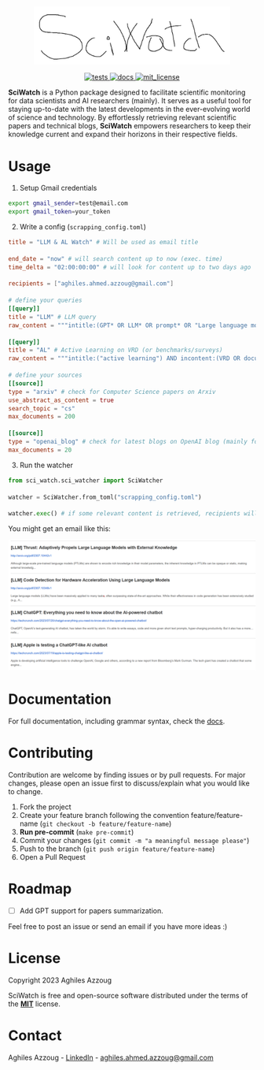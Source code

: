 <p align="center">
    <img src="docs/_static/logo.png?raw=true" width="400" title="SciWatch">
</p>

<p align="center">
  <!-- Unit Tests -->
  <a href="https://github.com/AghilesAzzoug/SciWatch/actions/workflows/github-ci.yaml">
    <img src="https://github.com/AghilesAzzoug/SciWatch/actions/workflows/github-ci.yaml/badge.svg" alt="tests">
  </a>
  <!-- Documentation -->
  <a href="https://aghilesazzoug.github.io/SciWatch/">
    <img src="https://img.shields.io/website?label=docs&style=flat-square&url=https%3A%2F%2Faghilesazzoug.github.io%2FSciWatch%2F" alt="docs">
  </a>
  <!-- License -->
  <a href="https://opensource.org/licenses/MIT">
        <img src="https://img.shields.io/github/license/AghilesAzzoug/SciWatch" alt="mit_license">
  </a>
</p>

**SciWatch** is a Python package designed to facilitate scientific monitoring
for data scientists and AI researchers (mainly). It serves as a useful tool for staying up-to-date
with the latest developments in the ever-evolving world of science and technology.
By effortlessly retrieving relevant scientific papers and technical blogs,
**SciWatch** empowers researchers to keep their knowledge current and expand their
horizons in their respective fields.

# Usage

1. Setup Gmail credentials

```sh
export gmail_sender=test@email.com
export gmail_token=your_token
```

2. Write a config (`scrapping_config.toml`)

```toml 
title = "LLM & AL Watch" # Will be used as email title

end_date = "now" # will search content up to now (exec. time)
time_delta = "02:00:00:00" # will look for content up to two days ago

recipients = ["aghiles.ahmed.azzoug@gmail.com"]

# define your queries
[[query]]
title = "LLM" # LLM query
raw_content = """intitle:(GPT* OR LLM* OR prompt* OR "Large language models"~2) AND incontent:(survey OR review OR evaluation* OR benchmark* OR optimization*)"""

[[query]]
title = "AL" # Active Learning on VRD (or benchmarks/surveys)
raw_content = """intitle:("active learning") AND incontent:(VRD OR documents OR survey* OR benchmark*)"""

# define your sources
[[source]]
type = "arxiv" # check for Computer Science papers on Arxiv
use_abstract_as_content = true
search_topic = "cs"
max_documents = 200

[[source]]
type = "openai_blog" # check for latest blogs on OpenAI blog (mainly for GPT updates)
max_documents = 20
```

3. Run the watcher

```python
from sci_watch.sci_watcher import SciWatcher

watcher = SciWatcher.from_toml("scrapping_config.toml")

watcher.exec() # if some relevant content is retrieved, recipients will receive an Email
```

You might get an email like this:
<p align="center">
    <img src="docs/_static/email_sample.png?raw=true" width="800" title="email sample">
</p>

# Documentation

For full documentation, including grammar syntax, check
the [docs](https://aghilesazzoug.github.io/SciWatch/).

# Contributing

Contribution are welcome by finding issues or by pull requests. For major changes, please open an issue first to
discuss/explain what you would like to change.

1. Fork the project
2. Create your feature branch following the convention feature/feature-name (`git checkout -b feature/feature-name`)
3. **Run pre-commit** (`make pre-commit`)
4. Commit your changes (`git commit -m "a meaningful message please"`)
5. Push to the branch (`git push origin feature/feature-name`)
6. Open a Pull Request

# Roadmap

- [ ] Add GPT support for papers summarization.

Feel free to post an issue or send an email if you have more ideas :)

# License

Copyright 2023 Aghiles Azzoug

SciWatch is free and open-source software distributed under the terms of the [**MIT**](LICENSE) license.

# Contact

Aghiles Azzoug - [LinkedIn](https://www.linkedin.com/in/aghiles-azzoug/) - aghiles.ahmed.azzoug@gmail.com